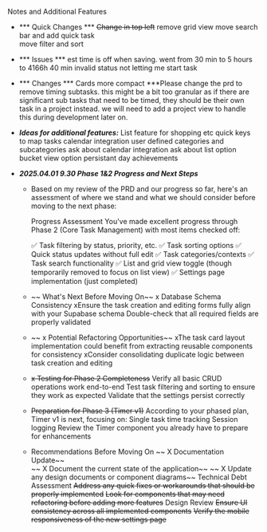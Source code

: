 Notes and Additional Features

- *** Quick Changes ***
 ~~Change in top left~~ 
 remove grid view
 move search bar and add quick task     
 move filter and sort

- *** Issues ***
 est time is off when saving. went from 30 min to 5 hours to 4166h 40 min
 invalid status not letting me start task

- *** Changes ***
 Cards more compact
 ***Please change the prd to remove timing subtasks.  this might be a bit too granular as if there are significant sub tasks that need to be timed, they should be their own task in a project instead.  we will need to add a project view to handle this during development later on.

- ***Ideas for additional features:***
 List feature for shopping etc
 quick keys to map tasks
 calendar integration
 user defined categories and subcategories
  ask about calendar integration
 ask about list option
 bucket view option
 persistant day achievements


- ***2025.04.01 9.30 Phase 1&2 Progress and Next Steps***

    - Based on my review of the PRD and our progress so far, here's an assessment of where we stand and what we should consider before moving to the next phase:

        Progress Assessment
        You've made excellent progress through Phase 2 (Core Task Management) with most items checked off:

        ✅ Task filtering by status, priority, etc.
        ✅ Task sorting options
        ✅ Quick status updates without full edit
        ✅ Task categories/contexts
        ✅ Task search functionality
        ✅ List and grid view toggle (though temporarily removed to focus on list view)
    ✅ Settings page implementation (just completed)

    - ~~ What's Next Before Moving On~~
        x Database Schema Consistency
        xEnsure the task creation and editing forms fully align with your Supabase schema
    Double-check that all required fields are properly validated

    - ~~ x Potential Refactoring Opportunities~~
        xThe task card layout implementation could benefit from extracting reusable components for consistency
        xConsider consolidating duplicate logic between task creation and editing

    - ~~x Testing for Phase 2 Completeness~~
    Verify all basic CRUD operations work end-to-end
    Test task filtering and sorting to ensure they work as expected
    Validate that the settings persist correctly

    - ~~Preparation for Phase 3 (Timer v1)~~
    According to your phased plan, Timer v1 is next, focusing on:
    Single task time tracking
    Session logging
    Review the Timer component you already have to prepare for enhancements

    - Recommendations Before Moving On
    ~~  X Documentation Update~~    
    ~~    X Document the current state of the application~~
    ~~    X Update any design documents or component diagrams~~
Technical Debt Assessment
     ~~Address any quick fixes or workarounds that should be properly implemented~~
     ~~Look for components that may need refactoring before adding more features~~
Design Review
     ~~Ensure UI consistency across all implemented components~~
    ~~Verify the mobile responsiveness of the new settings page~~

